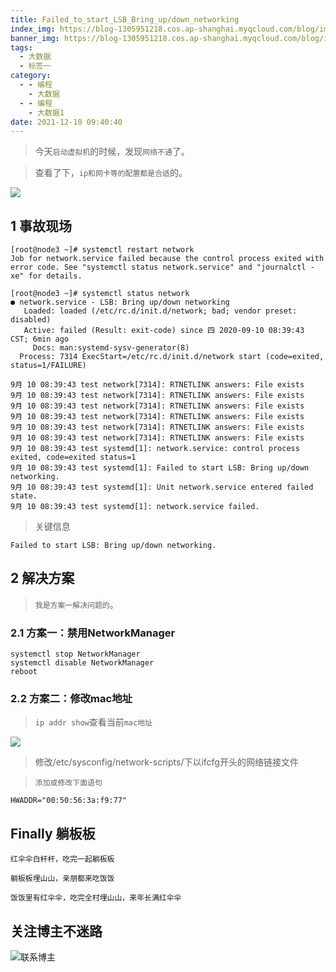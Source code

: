 ```yaml
---
title: Failed_to_start_LSB_Bring_up/down_networking
index_img: https://blog-1305951218.cos.ap-shanghai.myqcloud.com/blog/image/articleBg/1(110).jpg
banner_img: https://blog-1305951218.cos.ap-shanghai.myqcloud.com/blog/image/articleBg/1(110).jpg
tags:
  - 大数据
  - 标签一
category:
  - - 编程
    - 大数据
  - - 编程
    - 大数据1
date: 2021-12-10 09:40:40
---
```


> 今天`启动虚拟机`的时候，发现`网络不通`了。

> 查看了下，`ip和网卡等的配置都是合适`的。

<!-- more -->

![](https://blog-1305951218.cos.ap-shanghai.myqcloud.com/blog/image/icon/touBuYinDaoGuanZhu.gif)
## 1 事故现场

```shell
[root@node3 ~]# systemctl restart network
Job for network.service failed because the control process exited with error code. See "systemctl status network.service" and "journalctl -xe" for details.
```

```shell
[root@node3 ~]# systemctl status network
● network.service - LSB: Bring up/down networking
   Loaded: loaded (/etc/rc.d/init.d/network; bad; vendor preset: disabled)
   Active: failed (Result: exit-code) since 四 2020-09-10 08:39:43 CST; 6min ago
     Docs: man:systemd-sysv-generator(8)
  Process: 7314 ExecStart=/etc/rc.d/init.d/network start (code=exited, status=1/FAILURE)

9月 10 08:39:43 test network[7314]: RTNETLINK answers: File exists
9月 10 08:39:43 test network[7314]: RTNETLINK answers: File exists
9月 10 08:39:43 test network[7314]: RTNETLINK answers: File exists
9月 10 08:39:43 test network[7314]: RTNETLINK answers: File exists
9月 10 08:39:43 test network[7314]: RTNETLINK answers: File exists
9月 10 08:39:43 test network[7314]: RTNETLINK answers: File exists
9月 10 08:39:43 test systemd[1]: network.service: control process exited, code=exited status=1
9月 10 08:39:43 test systemd[1]: Failed to start LSB: Bring up/down networking.
9月 10 08:39:43 test systemd[1]: Unit network.service entered failed state.
9月 10 08:39:43 test systemd[1]: network.service failed.
```

> 关键信息

```shell
Failed to start LSB: Bring up/down networking.
```

## 2 解决方案

> `我是方案一解决问题的`。

### 2.1 方案一：禁用NetworkManager

```shell
systemctl stop NetworkManager
systemctl disable NetworkManager
reboot
```

### 2.2 方案二：修改mac地址

> `ip addr show`查看当前`mac地址`

![](https://blog-1305951218.cos.ap-shanghai.myqcloud.com/blog/image/articleContent/Failed-to-start-LSB-Bring-up-down-networking/1.png)

> 修改/etc/sysconfig/network-scripts/下以ifcfg开头的网络链接文件

> `添加或修改下面语句`

```shell
HWADDR="00:50:56:3a:f9:77"
```

## Finally 躺板板

`红伞伞白杆杆，吃完一起躺板板`

`躺板板埋山山，亲朋都来吃饭饭`

`饭饭里有红伞伞，吃完全村埋山山，来年长满红伞伞`

## 关注博主不迷路
![联系博主](https://blog-1305951218.cos.ap-shanghai.myqcloud.com/blog/image/icon/wechatFindMeNew.png)
